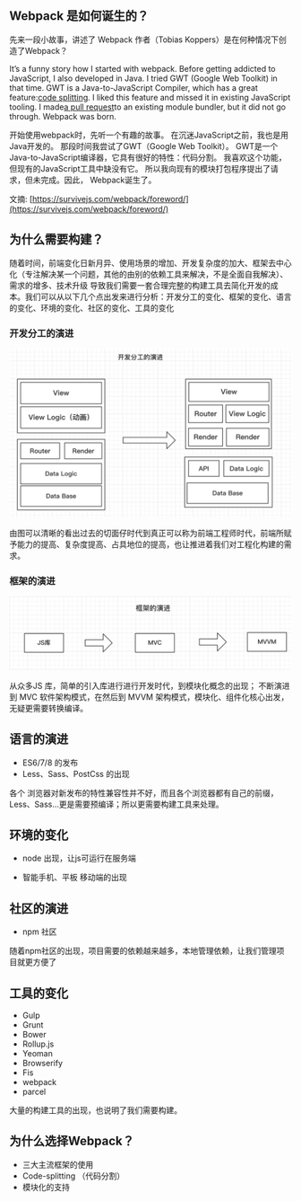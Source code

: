 ## Webpack 是如何诞生的？

先来一段小故事，讲述了 Webpack 作者（Tobias Koppers）是在何种情况下创造了Webpack？

It’s a funny story how I started with webpack. Before getting addicted to JavaScript, I also developed in Java. I tried GWT \(Google Web Toolkit\) in that time. GWT is a Java-to-JavaScript Compiler, which has a great feature:[code splitting](http://www.gwtproject.org/doc/latest/DevGuideCodeSplitting.html). I liked this feature and missed it in existing JavaScript tooling. I made[a pull request](https://github.com/medikoo/modules-webmake/issues/7)to an existing module bundler, but it did not go through. Webpack was born.

开始使用webpack时，先听一个有趣的故事。 在沉迷JavaScript之前，我也是用Java开发的。 那段时间我尝试了GWT（Google Web Toolkit）。 GWT是一个Java-to-JavaScript编译器，它具有很好的特性：代码分割。 我喜欢这个功能，但现有的JavaScript工具中缺没有它。 所以我向现有的模块打包程序提出了请求，但未完成。因此， Webpack诞生了。

文摘: [https://survivejs.com/webpack/foreword/](https://survivejs.com/webpack/foreword/)

## 为什么需要构建？

随着时间，前端变化日新月异、使用场景的增加、开发复杂度的加大、框架去中心化（专注解决某一个问题，其他的由别的依赖工具来解决，不是全面自我解决）、需求的增多、技术升级 导致我们需要一套合理完整的构建工具去简化开发的成本。我们可以从以下几个点出发来进行分析：开发分工的变化、框架的变化、语言的变化、环境的变化、社区的变化、工具的变化

### 开发分工的演进

![](/assets/开发分工.jpg)

由图可以清晰的看出过去的切面仔时代到真正可以称为前端工程师时代，前端所赋予能力的提高、复杂度提高、占具地位的提高，也让推进着我们对工程化构建的需求。

### 框架的演进

![](/assets/框架的演进.jpg)

从众多JS 库，简单的引入库进行进行开发时代，到模块化概念的出现； 不断演进到 MVC 软件架构模式，在然后到 MVVM 架构模式，模块化、组件化核心出发，无疑更需要转换编译。

## 

## 语言的演进

* ES6/7/8 的发布
* Less、Sass、PostCss 的出现

各个 浏览器对新发布的特性兼容性并不好，而且各个浏览器都有自己的前缀，Less、Sass...更是需要预编译；所以更需要构建工具来处理。

## 环境的变化

* node 出现，让js可运行在服务端

* 智能手机、平板 移动端的出现

## 社区的演进

* npm 社区

随着npm社区的出现，项目需要的依赖越来越多，本地管理依赖，让我们管理项目就更方便了

## 工具的变化

* Gulp
* Grunt
* Bower
* Rollup.js
* Yeoman
* Browserify
* Fis
* webpack
* parcel

大量的构建工具的出现，也说明了我们需要构建。



## 为什么选择Webpack？



* 三大主流框架的使用
* Code-splitting （代码分割）
* 模块化的支持



